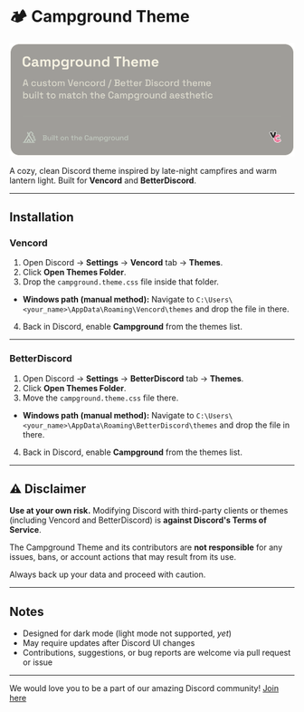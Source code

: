 # 🏕️ Campground Theme

![Campground Theme Banner](./campground-theme-banner.png)

A cozy, clean Discord theme inspired by late-night campfires and warm lantern light.
Built for **Vencord** and **BetterDiscord**.

---

## Installation

### Vencord

1. Open Discord → **Settings** → **Vencord** tab → **Themes**.
2. Click **Open Themes Folder**.
3. Drop the `campground.theme.css` file inside that folder.
- **Windows path (manual method):**
  Navigate to `C:\Users\<your_name>\AppData\Roaming\Vencord\themes` and drop the file in there.
4. Back in Discord, enable **Campground** from the themes list.

---

### BetterDiscord
1. Open Discord → **Settings** → **BetterDiscord** tab → **Themes**.
2. Click **Open Themes Folder**.
3. Move the `campground.theme.css` file there.
- **Windows path (manual method):**
  Navigate to `C:\Users\<your_name>\AppData\Roaming\BetterDiscord\themes` and drop the file in there.
4. Back in Discord, enable **Campground** from the themes list.

---

## ⚠️ Disclaimer
**Use at your own risk.**
Modifying Discord with third-party clients or themes (including Vencord and BetterDiscord) is **against Discord's Terms of Service**.

The Campground Theme and its contributors are **not responsible** for any issues, bans, or account actions that may result from its use.

Always back up your data and proceed with caution.

---

## Notes
- Designed for dark mode (light mode not supported, *yet*)
- May require updates after Discord UI changes
- Contributions, suggestions, or bug reports are welcome via pull request or issue

---

We would love you to be a part of our amazing Discord community! [Join here](https://discord.gg/CPec6Xgn38)

